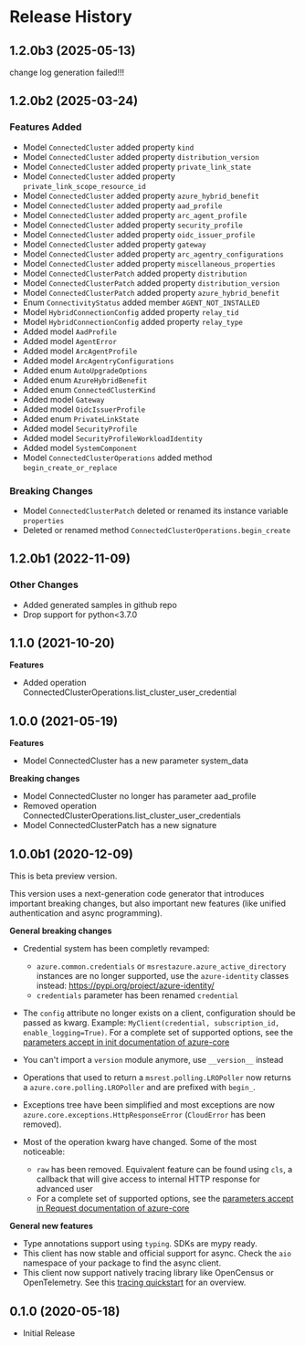 # Release History

## 1.2.0b3 (2025-05-13)

change log generation failed!!!

## 1.2.0b2 (2025-03-24)

### Features Added

  - Model `ConnectedCluster` added property `kind`
  - Model `ConnectedCluster` added property `distribution_version`
  - Model `ConnectedCluster` added property `private_link_state`
  - Model `ConnectedCluster` added property `private_link_scope_resource_id`
  - Model `ConnectedCluster` added property `azure_hybrid_benefit`
  - Model `ConnectedCluster` added property `aad_profile`
  - Model `ConnectedCluster` added property `arc_agent_profile`
  - Model `ConnectedCluster` added property `security_profile`
  - Model `ConnectedCluster` added property `oidc_issuer_profile`
  - Model `ConnectedCluster` added property `gateway`
  - Model `ConnectedCluster` added property `arc_agentry_configurations`
  - Model `ConnectedCluster` added property `miscellaneous_properties`
  - Model `ConnectedClusterPatch` added property `distribution`
  - Model `ConnectedClusterPatch` added property `distribution_version`
  - Model `ConnectedClusterPatch` added property `azure_hybrid_benefit`
  - Enum `ConnectivityStatus` added member `AGENT_NOT_INSTALLED`
  - Model `HybridConnectionConfig` added property `relay_tid`
  - Model `HybridConnectionConfig` added property `relay_type`
  - Added model `AadProfile`
  - Added model `AgentError`
  - Added model `ArcAgentProfile`
  - Added model `ArcAgentryConfigurations`
  - Added enum `AutoUpgradeOptions`
  - Added enum `AzureHybridBenefit`
  - Added enum `ConnectedClusterKind`
  - Added model `Gateway`
  - Added model `OidcIssuerProfile`
  - Added enum `PrivateLinkState`
  - Added model `SecurityProfile`
  - Added model `SecurityProfileWorkloadIdentity`
  - Added model `SystemComponent`
  - Model `ConnectedClusterOperations` added method `begin_create_or_replace`

### Breaking Changes

  - Model `ConnectedClusterPatch` deleted or renamed its instance variable `properties`
  - Deleted or renamed method `ConnectedClusterOperations.begin_create`

## 1.2.0b1 (2022-11-09)

### Other Changes

  - Added generated samples in github repo
  - Drop support for python<3.7.0

## 1.1.0 (2021-10-20)

**Features**

  - Added operation ConnectedClusterOperations.list_cluster_user_credential

## 1.0.0 (2021-05-19)

**Features**

  - Model ConnectedCluster has a new parameter system_data

**Breaking changes**

  - Model ConnectedCluster no longer has parameter aad_profile
  - Removed operation ConnectedClusterOperations.list_cluster_user_credentials
  - Model ConnectedClusterPatch has a new signature

## 1.0.0b1 (2020-12-09)

This is beta preview version.

This version uses a next-generation code generator that introduces important breaking changes, but also important new features (like unified authentication and async programming).

**General breaking changes**

- Credential system has been completly revamped:

  - `azure.common.credentials` or `msrestazure.azure_active_directory` instances are no longer supported, use the `azure-identity` classes instead: https://pypi.org/project/azure-identity/
  - `credentials` parameter has been renamed `credential`

- The `config` attribute no longer exists on a client, configuration should be passed as kwarg. Example: `MyClient(credential, subscription_id, enable_logging=True)`. For a complete set of
  supported options, see the [parameters accept in init documentation of azure-core](https://github.com/Azure/azure-sdk-for-python/blob/main/sdk/core/azure-core/CLIENT_LIBRARY_DEVELOPER.md#available-policies)
- You can't import a `version` module anymore, use `__version__` instead
- Operations that used to return a `msrest.polling.LROPoller` now returns a `azure.core.polling.LROPoller` and are prefixed with `begin_`.
- Exceptions tree have been simplified and most exceptions are now `azure.core.exceptions.HttpResponseError` (`CloudError` has been removed).
- Most of the operation kwarg have changed. Some of the most noticeable:

  - `raw` has been removed. Equivalent feature can be found using `cls`, a callback that will give access to internal HTTP response for advanced user
  - For a complete set of
  supported options, see the [parameters accept in Request documentation of azure-core](https://github.com/Azure/azure-sdk-for-python/blob/main/sdk/core/azure-core/CLIENT_LIBRARY_DEVELOPER.md#available-policies)

**General new features**

- Type annotations support using `typing`. SDKs are mypy ready.
- This client has now stable and official support for async. Check the `aio` namespace of your package to find the async client.
- This client now support natively tracing library like OpenCensus or OpenTelemetry. See this [tracing quickstart](https://github.com/Azure/azure-sdk-for-python/tree/main/sdk/core/azure-core-tracing-opentelemetry) for an overview.

## 0.1.0 (2020-05-18)

* Initial Release
